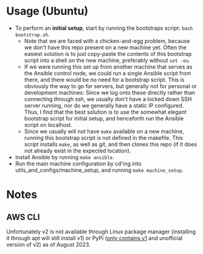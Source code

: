 # Usage (Ubuntu)

- To perform an **initial setup**, start by running the bootstraps script: `bash bootstrap.sh`.
  - Note that we are faced with a chicken-and-egg problem, because we don't have this repo present on a new machine yet. Often the easiest solution is to just copy-paste the  contents of this bootstrap script into a shell on the new machine, preferably without `set -eu`.
  - If we were running this set up from another machine that serves as the Ansible control node, we could run a single Ansible script from there, and there would be no need for a bootstrap script. This is obviously the way to go for servers, but generally not for personal or development machines: Since we log onto these directly rather than connecting through ssh, we usually don't have a locked down SSH server running, nor do we generally have a static IP configured. Thus, I find that the best solution is to use the somewhat elegant bootstrap script for initial setup, and henceforth run the Ansible script on localhost.
  - Since we usually will not have `make` available on a new machine, running this bootstrap script is not defined in the makefile. This script installs `make`, as well as git, and then clones this repo (if it does not already exist in the expected location).
- Install Ansible by running `make ansible`.
- Run the main machine configuration by cd'ing into utils_and_configs/machine_setup, and running `make machine_setup`.

# Notes

## AWS CLI

Unfortunately v2 is not available through Linux package manager (installing it through apt will still install v1) or PyPi ([only contains v1](https://github.com/aws/aws-cli/issues/4947) and unofficial version of v2) as of August 2023.
